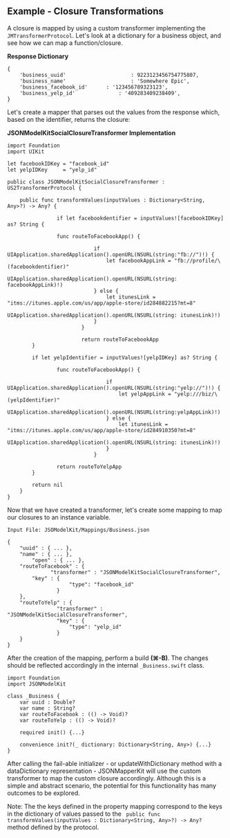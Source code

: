 ## Example - Closure Transformations

A closure is mapped by using a custom transformer implementing the `JMTransformerProtocol`. Let's look at a dictionary for a business object, and see how we can map a function/closure.

**Response Dictionary**

```
{
	'business_uuid'  	 				: 9223123456754775807,
	'business_name'  					: 'Somewhere Epic',
	'business_facebook_id'  	: '123456789323123',
	'business_yelp_id'  			: '409283409238409',
}
```
Let's create a mapper that parses out the values from the response which, based on the identifier, returns the closure:

**JSONModelKitSocialClosureTransformer Implementation**

```
import Foundation
import UIKit

let facebookIDKey = "facebook_id"
let yelpIDKey     = "yelp_id"

public class JSONModelKitSocialClosureTransformer : US2TransformerProtocol {

    public func transformValues(inputValues : Dictionary<String, Any>?) -> Any? {

				if let facebookdentifier = inputValues![facebookIDKey] as? String {

      			func routeToFacebookApp() {

    						if UIApplication.sharedApplication().openURL(NSURL(string:"fb://")!) {
       							let facebookAppLink = "fb://profile/\(facebookdentifier)"
        						UIApplication.sharedApplication().openURL(NSURL(string: facebookAppLink)!)
    						} else {
        						let itunesLink = "itms://itunes.apple.com/us/app/apple-store/id284882215?mt=8"
        						UIApplication.sharedApplication().openURL(NSURL(string: itunesLink)!)
    						}
						}

						return routeToFacebookApp
      	}

        if let yelpIdentifier = inputValues![yelpIDKey] as? String {

            	func routeToFacebookApp() {

	    						if UIApplication.sharedApplication().openURL(NSURL(string:"yelp://")!) {
	        						let yelpAppLink = "yelp:///biz/\(yelpIdentifier)"
        							UIApplication.sharedApplication().openURL(NSURL(string:yelpAppLink)!)
    							} else {
        							let itunesLink = "itms://itunes.apple.com/us/app/apple-store/id284910350?mt=8"
        							UIApplication.sharedApplication().openURL(NSURL(string: itunesLink)!)
   				 				}
							}

            	return routeToYelpApp
        }

        return nil
    }
}
```

Now that we have created a transformer, let's create some mapping to map our closures to an instance variable.

```
Input File: JSOModelKit/Mappings/Business.json

{
    "uuid" : { ... },
    "name" : { ... },
		"open" : { ... },
    "routeToFacebook" : {
			  "transformer" : "JSONModelKitSocialClosureTransformer",
        "key" : {
					"type": "facebook_id"
				}
    },
    "routeToYelp" : {
				"transformer" : "JSONModelKitSocialClosureTransformer",
				"key" : {
					"type": "yelp_id"
				}
    }
}
```

After the creation of the mapping, perform a build **(⌘-B)**. The changes should be reflected accordingly in the internal `_Business.swift` class.


```
import Foundation
import JSONModelKit

class _Business {
	var uuid : Double?
	var name : String?
	var routeToFacebook : (() -> Void)?
	var routeToYelp : (() -> Void)?

 	required init() {...}

 	convenience init?(_ dictionary: Dictionary<String, Any>) {...}
}
```

After calling the fail-able initializer - or updateWithDictionary method with a dataDictionary representation - JSONMapperKit will use the custom transformer to map the custom closure accordingly. Although this is a simple and abstract scenario, the potential for this functionality has many outcomes to be explored.

Note: The the keys defined in the property mapping correspond to the keys in the dictionary of values passed to the ` public func transformValues(inputValues : Dictionary<String, Any>?) -> Any?` method defined by the protocol.
